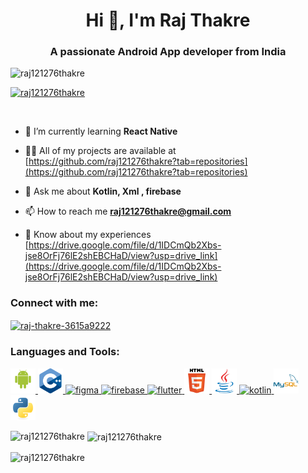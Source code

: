 <h1 align="center">Hi 👋, I'm Raj Thakre</h1>
<h3 align="center">A passionate Android App developer from India</h3>

<p align="left"> <img src="https://komarev.com/ghpvc/?username=raj121276thakre&label=Profile%20views&color=0e75b6&style=flat" alt="raj121276thakre" /> </p>

<p align="left"> <a href="https://github.com/ryo-ma/github-profile-trophy"><img src="https://github-profile-trophy.vercel.app/?username=raj121276thakre" alt="raj121276thakre" /></a> </p>

<p align="left"> <a href="https://twitter.com/" target="blank"><img src="https://img.shields.io/twitter/follow/?logo=twitter&style=for-the-badge" alt="" /></a> </p>

- 🌱 I’m currently learning **React Native**

- 👨‍💻 All of my projects are available at [https://github.com/raj121276thakre?tab=repositories](https://github.com/raj121276thakre?tab=repositories)

- 💬 Ask me about **Kotlin, Xml , firebase**

- 📫 How to reach me **raj121276thakre@gmail.com**

- 📄 Know about my experiences [https://drive.google.com/file/d/1IDCmQb2Xbs-jse8OrFj76lE2shEBCHaD/view?usp=drive_link](https://drive.google.com/file/d/1IDCmQb2Xbs-jse8OrFj76lE2shEBCHaD/view?usp=drive_link)

<h3 align="left">Connect with me:</h3>
<p align="left">
<a href="https://linkedin.com/in/raj-thakre-3615a9222" target="blank"><img align="center" src="https://raw.githubusercontent.com/rahuldkjain/github-profile-readme-generator/master/src/images/icons/Social/linked-in-alt.svg" alt="raj-thakre-3615a9222" height="30" width="40" /></a>
</p>

<h3 align="left">Languages and Tools:</h3>
<p align="left"> <a href="https://developer.android.com" target="_blank" rel="noreferrer"> <img src="https://raw.githubusercontent.com/devicons/devicon/master/icons/android/android-original-wordmark.svg" alt="android" width="40" height="40"/> </a> <a href="https://www.w3schools.com/cpp/" target="_blank" rel="noreferrer"> <img src="https://raw.githubusercontent.com/devicons/devicon/master/icons/cplusplus/cplusplus-original.svg" alt="cplusplus" width="40" height="40"/> </a> <a href="https://www.figma.com/" target="_blank" rel="noreferrer"> <img src="https://www.vectorlogo.zone/logos/figma/figma-icon.svg" alt="figma" width="40" height="40"/> </a> <a href="https://firebase.google.com/" target="_blank" rel="noreferrer"> <img src="https://www.vectorlogo.zone/logos/firebase/firebase-icon.svg" alt="firebase" width="40" height="40"/> </a> <a href="https://flutter.dev" target="_blank" rel="noreferrer"> <img src="https://www.vectorlogo.zone/logos/flutterio/flutterio-icon.svg" alt="flutter" width="40" height="40"/> </a> <a href="https://www.w3.org/html/" target="_blank" rel="noreferrer"> <img src="https://raw.githubusercontent.com/devicons/devicon/master/icons/html5/html5-original-wordmark.svg" alt="html5" width="40" height="40"/> </a> <a href="https://www.java.com" target="_blank" rel="noreferrer"> <img src="https://raw.githubusercontent.com/devicons/devicon/master/icons/java/java-original.svg" alt="java" width="40" height="40"/> </a> <a href="https://kotlinlang.org" target="_blank" rel="noreferrer"> <img src="https://www.vectorlogo.zone/logos/kotlinlang/kotlinlang-icon.svg" alt="kotlin" width="40" height="40"/> </a> <a href="https://www.mysql.com/" target="_blank" rel="noreferrer"> <img src="https://raw.githubusercontent.com/devicons/devicon/master/icons/mysql/mysql-original-wordmark.svg" alt="mysql" width="40" height="40"/> </a> <a href="https://www.python.org" target="_blank" rel="noreferrer"> <img src="https://raw.githubusercontent.com/devicons/devicon/master/icons/python/python-original.svg" alt="python" width="40" height="40"/> </a> </p>

<p><img align="left" src="https://github-readme-stats.vercel.app/api/top-langs?username=raj121276thakre&show_icons=true&locale=en&layout=compact" alt="raj121276thakre" /></p>

<p>&nbsp;<img align="center" src="https://github-readme-stats.vercel.app/api?username=raj121276thakre&show_icons=true&locale=en" alt="raj121276thakre" /></p>

<p><img align="center" src="https://github-readme-streak-stats.herokuapp.com/?user=raj121276thakre&" alt="raj121276thakre" /></p>
